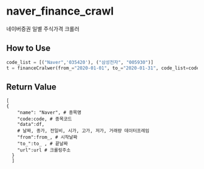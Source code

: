 # naver_finance_crawl
네이버증권 일별 주식가격 크롤러

## How to Use
~~~python
code_list = [("Naver",'035420'), ("삼성전자", "005930")] 
t = financeCralwer(from_="2020-01-01", to_="2020-01-31", code_list=code_listdebug=False).main()
~~~


## Return Value

    [
    {
        "name": "Naver", # 종목명
        "code:code, # 종목코드
        "data":df, 
        # 날짜, 종가, 전일비, 시가, 고가, 저가, 거래량 데이터프레임
        "from":from_, # 시작날짜
        "to_":to_ , # 끝날짜
        "url":url # 크롤링주소
      }
      ]
